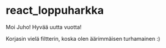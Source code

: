 # react_loppuharkka

Moi Juho! Hyvää uutta vuotta!

Korjasin vielä filtterin, koska olen äärimmäisen turhamainen :)
